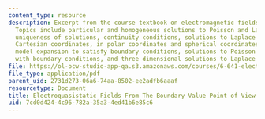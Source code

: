 ```yaml
---
content_type: resource
description: Excerpt from the course textbook on electromagnetic fields and energy.
  Topics include particular and homogeneous solutions to Poisson and Laplace equations,
  uniqueness of solutions, continuity conditions, solutions to Laplace equation in
  Cartesian coordinates, in polar coordinates and spherical coordinates with examples,
  model expansion to satisfy boundary conditions, solutions to Poisson's equation
  with boundary conditions, and three dimensional solutions to Laplace equations.
file: https://ol-ocw-studio-app-qa.s3.amazonaws.com/courses/6-641-electromagnetic-fields-forces-and-motion-spring-2005/7cd0d4244c96782a35a34ed41b6e85c6_05.pdf
file_type: application/pdf
parent_uid: 2731d273-06a6-74aa-8502-ee2adfb6aaaf
resourcetype: Document
title: Electroquasistatic Fields From The Boundary Value Point of View
uid: 7cd0d424-4c96-782a-35a3-4ed41b6e85c6
---
```

